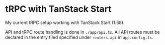 # tRPC with TanStack Start

My current tRPC setup working with TanStack Start (1.58).

API and tRPC route handling is done in `./app/api.ts`. All API routes must be
declared in the entry filed specified under `routers.api` in `app.config.ts`.
